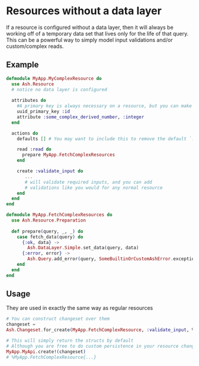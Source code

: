 # Resources without a data layer

If a resource is configured without a data layer, then it will always be working off of a temporary data set that lives only for the life of that query. This can be a powerful way to simply model input validations and/or custom/complex reads.

## Example

```elixir
defmodule MyApp.MyComplexResource do
  use Ash.Resource
  # notice no data layer is configured
  
  attributes do
    #A primary key is always necessary on a resource, but you can make it a uuid and fill it in on each read, if you don't have one
    uuid_primary_key :id
    attribute :some_complex_derived_number, :integer
  end

  actions do
    defaults [] # You may want to include this to remove the default `:create`, `:update`, `:destroy`, and `:read` actions, since they make less sense for resources without a data layer.

    read :read do
      prepare MyApp.FetchComplexResources
    end

    create :validate_input do
       ...
       # will validate required inputs, and you can add 
       # validations like you would for any normal resource
    end
  end
end

defmodule MyApp.FetchComplexResources do
  use Ash.Resource.Preparation
 
  def prepare(query, _, _) do
    case fetch_data(query) do
      {:ok, data} ->
        Ash.DataLayer.Simple.set_data(query, data)
      {:error, error} ->
        Ash.Query.add_error(query, SomeBuiltinOrCustomAshError.exception(...))
    end
  end
end
```

## Usage

They are used in exactly the same way as regular resources

```elixir
# You can construct changeset over them
changeset =
Ash.Changeset.for_create(MyApp.FetchComplexResource, :validate_input, %{})

# This will simply return the structs by default
# Although you are free to do custom persistence in your resource changes
MyApp.MyApi.create!(changeset)
# %MyApp.FetchComplexResource{...}
```

